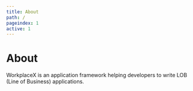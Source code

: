 ```yaml
---
title: About
path: /
pageindex: 1
active: 1
--- 
```


# About

WorkplaceX is an application framework helping developers to write LOB (Line of Business) applications.

